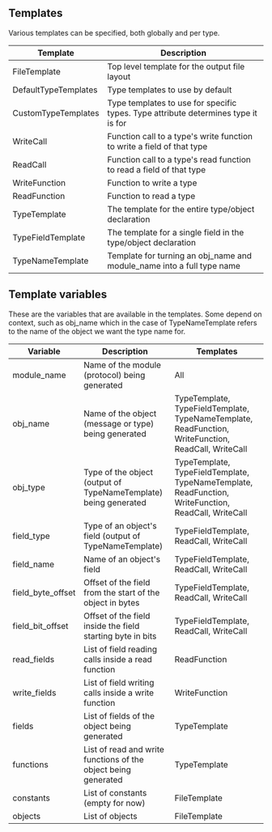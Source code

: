 ﻿## Templates
Various templates can be specified, both globally and per type.

| Template | Description |
| --- | --- |
| FileTemplate | Top level template for the output file layout |
| DefaultTypeTemplates | Type templates to use by default |
| CustomTypeTemplates | Type templates to use for specific types. Type attribute determines type it is for |
| WriteCall | Function call to a type's write function to write a field of that type |
| ReadCall | Function call to a type's read function to read a field of that type |
| WriteFunction | Function to write a type |
| ReadFunction | Function to read a type |
| TypeTemplate | The template for the entire type/object declaration |
| TypeFieldTemplate | The template for a single field in the type/object declaration |
| TypeNameTemplate | Template for turning an obj_name and module_name into a full type name |


## Template variables
These are the variables that are available in the templates. Some depend on context, such as obj_name which in the case of TypeNameTemplate refers to the name of the object we want the type name for.

| Variable | Description | Templates |
| --- | --- | --- |
| module_name | Name of the module (protocol) being generated | All |
| obj_name | Name of the object (message or type) being generated | TypeTemplate, TypeFieldTemplate, TypeNameTemplate, ReadFunction, WriteFunction, ReadCall, WriteCall |
| obj_type | Type of the object (output of TypeNameTemplate) being generated | TypeTemplate, TypeFieldTemplate, TypeNameTemplate, ReadFunction, WriteFunction, ReadCall, WriteCall |
| field_type | Type of an object's field (output of TypeNameTemplate) | TypeFieldTemplate, ReadCall, WriteCall |
| field_name | Name of an object's field | TypeFieldTemplate, ReadCall, WriteCall |
| field_byte_offset | Offset of the field from the start of the object in bytes | TypeFieldTemplate, ReadCall, WriteCall |
| field_bit_offset | Offset of the field inside the field starting byte in bits | TypeFieldTemplate, ReadCall, WriteCall |
| read_fields | List of field reading calls inside a read function | ReadFunction |
| write_fields | List of field writing calls inside a write function | WriteFunction |
| fields | List of fields of the object being generated | TypeTemplate |
| functions | List of read and write functions of the object being generated | TypeTemplate |
| constants | List of constants (empty for now) | FileTemplate |
| objects | List of objects | FileTemplate |
